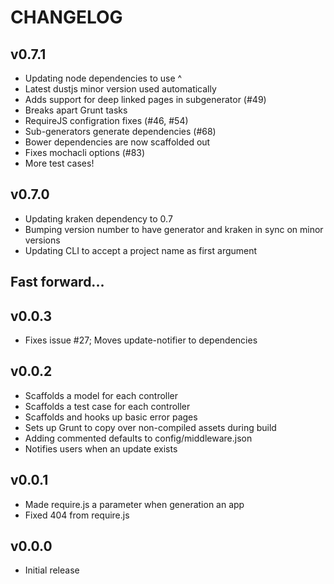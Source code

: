 # CHANGELOG


## v0.7.1

- Updating node dependencies to use ^
- Latest dustjs minor version used automatically
- Adds support for deep linked pages in subgenerator (#49)
- Breaks apart Grunt tasks 
- RequireJS configration fixes (#46, #54)
- Sub-generators generate dependencies (#68)
- Bower dependencies are now scaffolded out
- Fixes mochacli options (#83)
- More test cases!


## v0.7.0

- Updating kraken dependency to 0.7
- Bumping version number to have generator and kraken in sync on minor versions
- Updating CLI to accept a project name as first argument


## Fast forward...


## v0.0.3

- Fixes issue #27; Moves update-notifier to dependencies


## v0.0.2

- Scaffolds a model for each controller
- Scaffolds a test case for each controller
- Scaffolds and hooks up basic error pages
- Sets up Grunt to copy over non-compiled assets during build
- Adding commented defaults to config/middleware.json
- Notifies users when an update exists


## v0.0.1

- Made require.js a parameter when generation an app
- Fixed 404 from require.js


## v0.0.0

- Initial release

